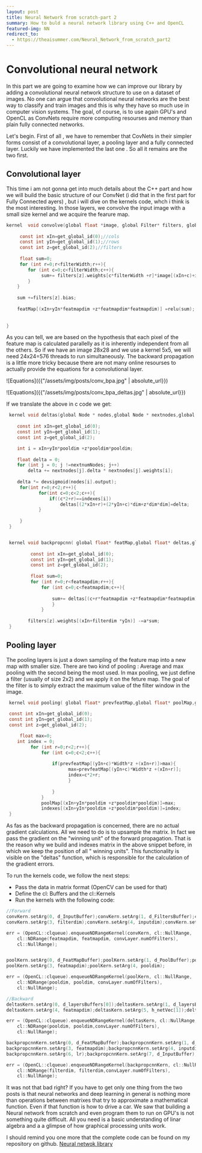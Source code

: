 ```yaml
---
layout: post
title: Neural Network from scratch-part 2
summary: How to buld a neural network library using C++ and OpenCL
featured-img: NN
redirect_to:
  - https://theaisummer.com/Neural_Network_from_scratch_part2
---
```


# Convolutional neural network

In this part we are going to examine how we can improve our library by adding a convolutional neural network structure to use on a dataset of images.
No one can argue that convolutional neural networks are the best way to classify and train images and this is why they have so much use in computer vision systems. The goal, of course, is to use again GPU's and OpenCL as ConvNets require more computing resourses and memory than plain fully connected networks. 

Let's begin.
First of all , we have to remember that CovNets in their simpler forms consist of a convolutional layer, a pooling layer and a fully connected layer. Luckily we have implemented the last one . So all it remains are the two first.

## Convolutional layer

This time i am not gonna get into much details about the C++ part and how we will build the basic structure of our ConvNet (i did that in the first part for Fully Connected ayers) , but i will dive on the kernels code, whch i think is the most interesting. In those layers, we convolve the input image with a small size kernel and we acquire the fearure map.

```c
kernel  void convolve(global float *image, global Filter* filters, global float * featMap,int filterWidth,int inWidth,int featmapdim){
         
     const int xIn=get_global_id(0);//cols
     const int yIn=get_global_id(1);//rows
	 const int z=get_global_id(2);//filters
     
     float sum=0;
     for (int r=0;r<filterWidth;r++){
        for (int c=0;c<filterWidth;c++){
             sum+= filters[z].weights[c*filterWidth +r]*image[(xIn+c)+inWidth*(yIn+r)];
        }
    }
    
	sum +=filters[z].bias;
     
	featMap[(xIn+yIn*featmapdim +z*featmapdim*featmapdim)] =relu(sum);
		
	
}

```

As you can tell, we are based on the hypothesis that each pixel of the feature map is calculated parallelly as it is inherently independent from all the others. So if we have an image 28x28 and we use a kernel 5x5, we will need 24x24=576 threads to run simultaneously.
The backward propagation is a little more tricky because there are not many online resourses to actually provide the equations for a convolutional layer.

![Equations]({{"/assets/img/posts/conv_bpa.jpg" | absolute_url}})

![Equations]({{"/assets/img/posts/conv_bpa_deltas.jpg" | absolute_url}})

If we translate the above in c code we get:

```c
 kernel void deltas(global Node * nodes,global Node * nextnodes,global float *deltas,global int *indexes,int dim,int nextnumNodes,int pooldim){
 
    const int xIn=get_global_id(0);
    const int yIn=get_global_id(1);
    const int z=get_global_id(2);

    int i = xIn+yIn*pooldim +z*pooldim*pooldim;
 
    float delta = 0;
    for (int j = 0; j !=nextnumNodes; j++)
        delta += nextnodes[j].delta * nextnodes[j].weights[i];
  
	delta *= devsigmoid(nodes[i].output);
	 for(int r=0;r<2;r++){
			for(int c=0;c<2;c++){
				if((c*2+r)==indexes[i])
					deltas[(2*xIn+r)+(2*yIn+c)*dim+z*dim*dim]=delta;					
			}
	 
	 }
 }


 kernel void backpropcnn( global float* featMap,global float* deltas,global Filter* filters,int featmapdim,int imagedim,int filterdim,float a,global float* Image){
 
         const int xIn=get_global_id(0);
         const int yIn=get_global_id(1);
		 const int z=get_global_id(2);
         
         float sum=0;
         for (int r=0;r<featmapdim;r++){
             for (int c=0;c<featmapdim;c++){
                 
                 sum+= deltas[(c+r*featmapdim +z*featmapdim*featmapdim)]*Image[(xIn+r)+imagedim *(yIn+c)];
                 }
             }
          
        filters[z].weights[(xIn+filterdim *yIn)] -=a*sum;
 }

```


## Pooling layer

The pooling layers is just a down sampling of the feature map into a new map with smaller size. There are two kind of pooling : Average and max pooling with the second being the most used. In max pooling, we just define a filter (usually of size 2x2) and we apply it on the feture map. The goal of the filter is to simply extract the maximum value of the filter window in the image.

```c
 kernel void pooling( global float* prevfeatMap,global float* poolMap,global int* indexes,int Width,int pooldim){
 
 const int xIn=get_global_id(0);
 const int yIn=get_global_id(1);
 const int z=get_global_id(2);

     float max=0;
	int index = 0;
         for (int r=0;r<2;r++){
             for (int c=0;c<2;c++){
                                
                 if(prevfeatMap[(yIn+c)*Width*z +(xIn+r)]>max){
                       max=prevfeatMap[(yIn+c)*Width*z +(xIn+r)];
					   index=c*2+r;
					   }
						
                 }
             }
             poolMap[(xIn+yIn*pooldim +z*pooldim*pooldim)]=max;
			 indexes[(xIn+yIn*pooldim +z*pooldim*pooldim)]=index;
 }
```
As fas as the backward propagation is concerned, there are no actual gradient calculations. All we need to do is to upsample the matrix. In fact we pass the gradient on the "winning unit" of the forward propagation. That is the reason why we build and indexes matrix in the above snippet before, in which we keep  the position of all " winning units". This functionality is visible on the "deltas" function, which is responsible for the calculation of the gradient errors.

To run the kernels code, we follow the next steps:
* Pass the data in matrix format (OpenCV can be used for that)
* Define the cl: Buffers and the cl::Kernels 
* Run the kernels with the following code:

```c
//Forward
convKern.setArg(0, d_InputBuffer);convKern.setArg(1, d_FiltersBuffer);convKern.setArg(2, d_FeatMapBuffer);
convKern.setArg(3, filterdim);convKern.setArg(4, inputdim);convKern.setArg(5, featmapdim);

err = (OpenCL::clqueue).enqueueNDRangeKernel(convKern, cl::NullRange,
	cl::NDRange(featmapdim, featmapdim, convLayer.numOfFilters),
	cl::NullRange);


poolKern.setArg(0, d_FeatMapBuffer);poolKern.setArg(1, d_PoolBuffer);poolKern.setArg(2, d_PoolIndexBuffer);
poolKern.setArg(3, featmapdim);poolKern.setArg(4, pooldim);

err = (OpenCL::clqueue).enqueueNDRangeKernel(poolKern, cl::NullRange,
	cl::NDRange(pooldim, pooldim, convLayer.numOfFilters),
	cl::NullRange);

//Backward
deltasKern.setArg(0, d_layersBuffers[0]);deltasKern.setArg(1, d_layersBuffers[1]);deltasKern.setArg(2, d_deltasBuffer);deltasKern.setArg(3, d_PoolIndexBuffer);
deltasKern.setArg(4, featmapdim);deltasKern.setArg(5, h_netVec[1]);deltasKern.setArg(6, pooldim);

err = (OpenCL::clqueue).enqueueNDRangeKernel(deltasKern, cl::NullRange,
	cl::NDRange(pooldim, pooldim,convLayer.numOfFilters),
	cl::NullRange);

backpropcnnKern.setArg(0, d_FeatMapBuffer);backpropcnnKern.setArg(1, d_rotatedImgBuffer);backpropcnnKern.setArg(2, d_FiltersBuffer);
backpropcnnKern.setArg(3, featmapdim);backpropcnnKern.setArg(4, inputdim);backpropcnnKern.setArg(5, filterdim);
backpropcnnKern.setArg(6, lr);backpropcnnKern.setArg(7, d_InputBuffer);

err = (OpenCL::clqueue).enqueueNDRangeKernel(backpropcnnKern, cl::NullRange,
	cl::NDRange(filterdim, filterdim,convLayer.numOfFilters),
	cl::NullRange);

```

It was not that bad right? If you have to get only one thing from the two posts is that neural networks and deep learning in general is nothing more than operations between matrixes that try to approximate a mathematical function. Even if that function is how to drive a car. 
We saw that building a Neural network from scratch and even program them to run on GPU's is not something quite difficult. All you need is a basic understanding of linar algebra and a a glimpse of how graphical processing units work.

I should remind you one more that the complete code can be found on my repository on github. [Neural netwok library](https://github.com/SergiosKar/Convolutional-Neural-Network)

